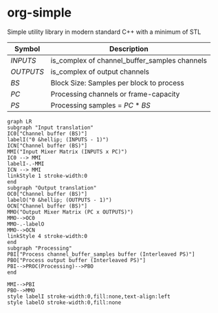 # org-simple
Simple utility library in modern standard C++ with a minimum of STL

| Symbol | Description
| ---- | ---- |
| *INPUTS* | is_complex of channel_buffer_samples channels
| *OUTPUTS* | is_complex of output channels
| *BS* | Block Size: Samples per block to process
| *PC* | Processing channels or frame-capacity
| *PS* | Processing samples = *PC* * *BS* 

```mermaid
graph LR
subgraph "Input translation"
IC0["Channel buffer (BS)"]
labelI("0 &hellip; (INPUTS - 1)")
ICN["Channel buffer (BS)"]
MMI("Input Mixer Matrix (INPUTS x PC)")
IC0 --> MMI
labelI-.-MMI
ICN --> MMI
linkStyle 1 stroke-width:0
end
subgraph "Output translation"
OC0["Channel buffer (BS)"]
labelO("0 &hellip; (OUTPUTS - 1)")
OCN["Channel buffer (BS)"]
MMO("Output Mixer Matrix (PC x OUTPUTS)")
MMO-->OC0
MMO-.-labelO
MMO-->OCN
linkStyle 4 stroke-width:0
end
subgraph "Processing"
PBI["Process channel_buffer_samples buffer (Interleaved PS)"]
PBO["Process output buffer (Interleaved PS)"]
PBI-->PROC(Processing)-->PBO
end

MMI-->PBI
PBO-->MMO
style labelI stroke-width:0,fill:none,text-align:left  
style labelO stroke-width:0,fill:none  
```

